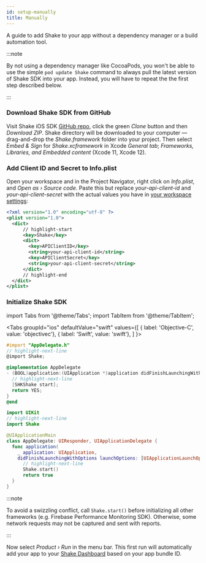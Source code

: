 ```yaml
---
id: setup-manually
title: Manually
---
```

A guide to add Shake to your app without a dependency manager or a build automation tool.

:::note

By not using a dependency manager like CocoaPods, you won't be able to use the simple `pod update Shake` command to
always pull the latest version of Shake SDK into your app. Instead, you will have to repeat the the first step described below.

:::

### Download Shake SDK from GitHub
Visit Shake iOS SDK [GitHub repo](https://github.com/shakebugs/shake-ios), click the green *Clone* button and then *Download ZIP*.
Shake directory will be downloaded to your computer — drag-and-drop the *Shake.framework* folder into your project. Then select *Embed & Sign* for *Shake.xcframework*  in Xcode *General tab*; *Frameworks, Libraries, and Embedded content* (Xcode 11, Xcode 12).

### Add Client ID and Secret to Info.plist
Open your workspace and in the Project Navigator, right click on
*Info.plist*, and *Open as › Source code*. Paste this but replace
*your-api-client-id* and *your-api-client-secret* with the actual values
you have in [your workspace settings](https://app.shakebugs.com/settings/workspace#general):

```xml title="Info.plist"
<?xml version="1.0" encoding="utf-8" ?>
<plist version="1.0">
  <dict>
      // highlight-start
      <key>Shake</key>
      <dict>
        <key>APIClientID</key>
        <string>your-api-client-id</string>
        <key>APIClientSecret</key>
        <string>your-api-client-secret</string>
      </dict>
      // highlight-end
  </dict>
</plist>
```

### Initialize Shake SDK
import Tabs from '@theme/Tabs';
import TabItem from '@theme/TabItem';

<Tabs
  groupId="ios"
  defaultValue="swift"
  values={[
    { label: 'Objective-C', value: 'objectivec'},
    { label: 'Swift', value: 'swift'},
  ]
}>

<TabItem value="objectivec">

```objectivec title="AppDelegate.m"
#import "AppDelegate.h"
// highlight-next-line
@import Shake;

@implementation AppDelegate
- (BOOL)application:(UIApplication *)application didFinishLaunchingWithOptions:(NSDictionary *)launchOptions {
  // highlight-next-line
  [SHKShake start];
  return YES;
}
@end
```

</TabItem>

<TabItem value="swift">

```swift title="AppDelegate.swift"
import UIKit
// highlight-next-line
import Shake

@UIApplicationMain
class AppDelegate: UIResponder, UIApplicationDelegate {
  func application(
    _ application: UIApplication,
    didFinishLaunchingWithOptions launchOptions: [UIApplicationLaunchOptionsKey: Any]?) -> Bool {
      // highlight-next-line
      Shake.start()
      return true
  }
}
```

</TabItem>
</Tabs>

:::note

To avoid a swizzling conflict, call `Shake.start()` before initializing all other frameworks (e.g. Firebase Performance Monitoring SDK). Otherwise, some network requests may not be captured and sent with reports.

:::

Now select *Product › Run* in the menu bar. This first run will automatically
add your app to your [Shake Dashboard](https://app.shakebugs.com/) based on your app bundle ID.

